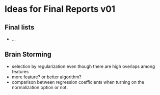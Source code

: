 # Ideas for Final Reports v01

## Final lists

- ...

## Brain Storming

- selection by regularization even though there are high overlaps among features
- more feature? or better algorithm? 
- comparison between regression coefficients when turning on the normalization option or not. 
